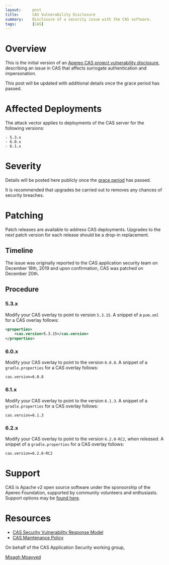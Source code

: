 ```yaml
---
layout:     post
title:      CAS Vulnerability Disclosure
summary:    Disclosure of a security issue with the CAS software.
tags:       [CAS]
---
```


# Overview

This is the initial version of an [Apereo CAS project vulnerability disclosure](https://apereo.github.io/cas/developer/Sec-Vuln-Response.html), describing an issue 
in CAS that affects surrogate authentication and impersonation.

This post will be updated with additional details once the grace period has passed.

# Affected Deployments

The attack vector applies to deployments of the CAS server for the following versions:

```    
- 5.3.x
- 6.0.x
- 6.1.x
```

# Severity

Details will be posted here publicly once the [grace period](https://apereo.github.io/cas/developer/Sec-Vuln-Response.html) has passed.

It is recommended that upgrades be carried out to removes any chances of security breaches.

# Patching

Patch releases are available to address CAS deployments. Upgrades to the next patch version for each release should be a drop-in replacement.

## Timeline

The issue was originally reported to the CAS application security team on December 18th, 2019 and upon confirmation, CAS was patched on December 20th.

## Procedure

### 5.3.x

Modify your CAS overlay to point to version `5.3.15`. A snippet of a `pom.xml` for a CAS overlay follows:

```xml
<properties>
    <cas.version>5.3.15</cas.version>
</properties>
```      

### 6.0.x

Modify your CAS overlay to point to the version `6.0.8`. A snippet of a `gradle.properties` for a CAS overlay follows:

```properties
cas.version=6.0.8
```

### 6.1.x

Modify your CAS overlay to point to the version `6.1.3`. A snippet of a `gradle.properties` for a CAS overlay follows:

```properties
cas.version=6.1.3
```

### 6.2.x

Modify your CAS overlay to point to the version `6.2.0-RC2`, *when released*. A snippet of a `gradle.properties` for a CAS overlay follows:

```properties
cas.version=6.2.0-RC2
```

# Support

CAS is Apache v2 open source software under the sponsorship of the Apereo Foundation, supported by community 
volunteers and enthusiasts. Support options may be [found here](https://apereo.github.io/cas/Support.html).

# Resources

* [CAS Security Vulnerability Response Model](https://apereo.github.io/cas/developer/Sec-Vuln-Response.html)
* [CAS Maintenance Policy](https://apereo.github.io/cas/developer/Maintenance-Policy.html)

On behalf of the CAS Application Security working group,

[Misagh Moayyed](https://twitter.com/misagh84)
